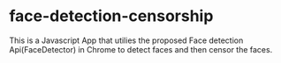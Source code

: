 # face-detection-censorship

This is a Javascript App that utilies the proposed Face detection Api(FaceDetector) in Chrome to detect faces and then censor the faces.
